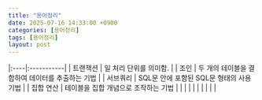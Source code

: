 ```yaml
---
title: "용어정리"
date: 2025-07-16 14:33:00 +0900
categories: [용어정리]
tags: [용어정리]
layout: post
---
```


|:----|:-----------|
| 트랜잭션 | 일 처리 단위를 의미함. |
| 조인 | 두 개의 테이블을 결합하여 데이터를 추출하는 기법 |
| 서브쿼리 | SQL문 안에 포함된 SQL문 형태의 사용 기법 |
| 집합 연산 | 테이블을 집합 개념으로 조작하는 기법 |
|  |  |
|  |  |
|  |  |

